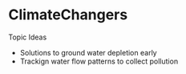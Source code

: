# ClimateChangers

Topic Ideas
- Solutions to ground water depletion early
- Trackign water flow patterns to collect pollution
